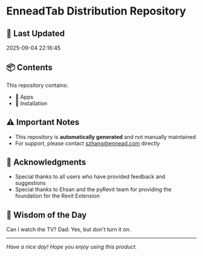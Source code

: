 # EnneadTab Distribution Repository

## 📅 Last Updated
2025-09-04 22:16:45



## 📦 Contents
This repository contains:
- 📂 Apps
- 📂 Installation

## ⚠️ Important Notes
- This repository is **automatically generated** and not manually maintained
- For support, please contact szhang@ennead.com directly

## 🙏 Acknowledgments
- Special thanks to all users who have provided feedback and suggestions
- Special thanks to Ehsan and the pyRevit team for providing the foundation for the Revit Extension

## 💭 Wisdom of the Day
Can I watch the TV? Dad: Yes, but don't turn it on.

---
*Have a nice day! Hope you enjoy using this product.*

